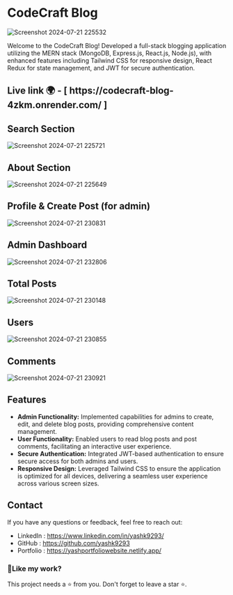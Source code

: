 
# CodeCraft Blog

![Screenshot 2024-07-21 225532](https://github.com/user-attachments/assets/99a1c427-0086-4468-8e25-6492a13e56d1)

Welcome to the CodeCraft Blog! Developed a full-stack blogging application utilizing the MERN stack (MongoDB, Express.js, React.js, Node.js), with enhanced features including Tailwind CSS for responsive design, React Redux for state management, and JWT for secure authentication.


<h2>Live link 🌍 - [  https://codecraft-blog-4zkm.onrender.com/  ]</h2>


## Search Section
![Screenshot 2024-07-21 225721](https://github.com/user-attachments/assets/3a3ebb44-f322-4de4-927f-6bf74f11701a)


## About Section
![Screenshot 2024-07-21 225649](https://github.com/user-attachments/assets/8f6da3e7-08a2-4407-890a-ff3a46920288)



## Profile & Create Post (for admin)
![Screenshot 2024-07-21 230831](https://github.com/user-attachments/assets/d7f524e9-d87b-47a8-81b4-2cfb5e57de55)


## Admin Dashboard
![Screenshot 2024-07-21 232806](https://github.com/user-attachments/assets/87451b9d-903f-448b-b877-52ca9e68d15f)


## Total Posts
![Screenshot 2024-07-21 230148](https://github.com/user-attachments/assets/ff460ebc-f50e-4186-9e03-9997f4807f1a)


## Users
![Screenshot 2024-07-21 230855](https://github.com/user-attachments/assets/8e4ef89a-018a-4a2a-bac9-ad8c4c705f7e)


## Comments
![Screenshot 2024-07-21 230921](https://github.com/user-attachments/assets/2e6a352f-6569-4678-8663-fec026ac990b)


## Features
- **Admin Functionality:** Implemented capabilities for admins to create, edit, and delete blog posts, providing comprehensive content management.
- **User Functionality:** Enabled users to read blog posts and post comments, facilitating an interactive user experience.
- **Secure Authentication:** Integrated JWT-based authentication to ensure secure access for both admins and users.
- **Responsive Design:** Leveraged Tailwind CSS to ensure the application is optimized for all devices, delivering a seamless user experience across various screen sizes.



## Contact
If you have any questions or feedback, feel free to reach out:
- LinkedIn : https://www.linkedin.com/in/yashk9293/
- GitHub : https://github.com/yashk9293
- Portfolio : https://yashportfoliowebsite.netlify.app/

<h3>💖Like my work?</h3>
This project needs a ⭐️ from you. Don't forget to leave a star ⭐️.

